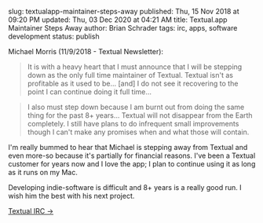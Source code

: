slug: textualapp-maintainer-steps-away
published: Thu, 15 Nov 2018 at 09:20 PM
updated: Thu, 03 Dec 2020 at 04:21 AM
title: Textual.app Maintainer Steps Away
author: Brian Schrader
tags: irc, apps, software development
status: publish

Michael Morris (11/9/2018 - Textual Newsletter):

> It is with a heavy heart that I must announce that I will be stepping down as the only full time maintainer of Textual. Textual isn't as profitable as it used to be... [and] I do not see it recovering to the point I can continue doing it full time...

> I also must step down because I am burnt out from doing the same thing for the past 8+ years... Textual will not disappear from the Earth completely. I still have plans to do infrequent small improvements though I can't make any promises when and what those will contain.

I'm really bummed to hear that Michael is stepping away from Textual and even more-so because it's partially for financial reasons. I've been a Textual customer for years now and I love the app; I plan to continue using it as long as it runs on my Mac.

Developing indie-software is difficult and 8+ years is a really good run. I wish him the best with his next project.

[Textual IRC &#8594;](https://www.codeux.com/textual/)
